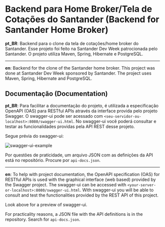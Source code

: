 # Backend para Home Broker/Tela de Cotações do Santander (Backend for Santander Home Broker)

**pt_BR**: Backend para o clone da tela de cotações/home broker do Santander. Esse projeto foi feito na Santander Dev Week patrocionada pelo Santander. O projeto utiliza Maven, Spring, Hibernate e PostgreSQL.

---

**en**: Backend for the clone of the Santander home broker. This project was done at Santander Dev Week sponsored by Santander. The project uses Maven, Spring, Hibernate and PostgreSQL.


## Documentação (Documentation)

**pt_BR**: Para facilitar a documentação do projeto, é utilizada a especificação OpenAPI (OAS) para RESTful APIs através da interface provida pelo projeto Swagger. O swagger-ui pode ser acessado com `<seu-servidor-ou-localhost>:8080/swagger-ui.html`. No swagger-ui você poderá consultar e testar as funcionalidades providas pela API REST desse projeto.

Segue prévia do swagger-ui:

![swagger-ui-example](https://user-images.githubusercontent.com/64466694/121282731-61783800-c8b0-11eb-9dac-4470e6733242.png)


Por questões de praticidade, um arquivo JSON com as definições da API está no repositório. Procure por `api-docs.json`.

---

**en**: To help with project documentation, the OpenAPI specification (OAS) for RESTful APIs is used with the graphical interface (web based) provided by the Swagger project. The swagger-ui can be accessed with `<your-server-or-localhost>:8080/swagger-ui.html`. With swagger-ui you will be able to consult and test the functionalities provided by the REST API of this project.

Look above for a preview of swagger-ui.

For practicality reasons, a JSON file with the API definitions is in the repository. Search for `api-docs.json`.
